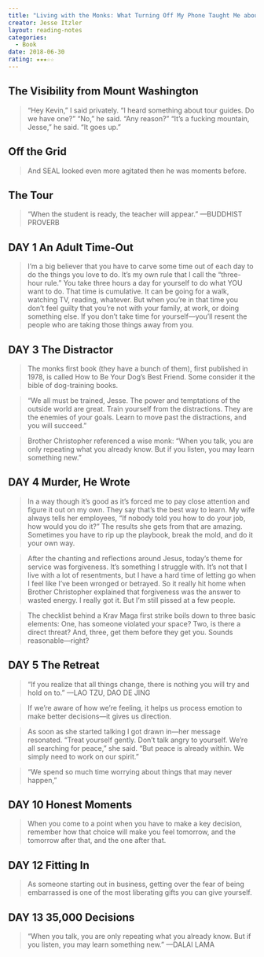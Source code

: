 ```yaml
---
title: "Living with the Monks: What Turning Off My Phone Taught Me about Happiness, Gratitude, and Focus"
creator: Jesse Itzler
layout: reading-notes
categories:
  - Book
date: 2018-06-30
rating: ★★★☆☆
---
```


## The Visibility from Mount Washington 
>“Hey Kevin,” I said privately. “I heard something about tour guides. Do we have one?” “No,” he said. “Any reason?” “It’s a fucking mountain, Jesse,” he said. “It goes up.”

## Off the Grid 
>And SEAL looked even more agitated then he was moments before.

## The Tour 
>“When the student is ready, the teacher will appear.” —BUDDHIST PROVERB

## DAY 1 An Adult Time-Out 
>I’m a big believer that you have to carve some time out of each day to do the things you love to do. It’s my own rule that I call the “three-hour rule.” You take three hours a day for yourself to do what YOU want to do. That time is cumulative. It can be going for a walk, watching TV, reading, whatever. But when you’re in that time you don’t feel guilty that you’re not with your family, at work, or doing something else. If you don’t take time for yourself—you’ll resent the people who are taking those things away from you.

## DAY 3 The Distractor 
>The monks first book (they have a bunch of them), first published in 1978, is called How to Be Your Dog’s Best Friend. Some consider it the bible of dog-training books.

>“We all must be trained, Jesse. The power and temptations of the outside world are great. Train yourself from the distractions. They are the enemies of your goals. Learn to move past the distractions, and you will succeed.”

>Brother Christopher referenced a wise monk: “When you talk, you are only repeating what you already know. But if you listen, you may learn something new.”

## DAY 4 Murder, He Wrote 
>In a way though it’s good as it’s forced me to pay close attention and figure it out on my own. They say that’s the best way to learn. My wife always tells her employees, “If nobody told you how to do your job, how would you do it?” The results she gets from that are amazing. Sometimes you have to rip up the playbook, break the mold, and do it your own way.

>After the chanting and reflections around Jesus, today’s theme for service was forgiveness. It’s something I struggle with. It’s not that I live with a lot of resentments, but I have a hard time of letting go when I feel like I’ve been wronged or betrayed. So it really hit home when Brother Christopher explained that forgiveness was the answer to wasted energy. I really got it. But I’m still pissed at a few people.

>The checklist behind a Krav Maga first strike boils down to three basic elements: One, has someone violated your space? Two, is there a direct threat? And, three, get them before they get you. Sounds reasonable—right?

## DAY 5 The Retreat 
>“If you realize that all things change, there is nothing you will try and hold on to.” —LAO TZU, DAO DE JING

>If we’re aware of how we’re feeling, it helps us process emotion to make better decisions—it gives us direction.

>As soon as she started talking I got drawn in—her message resonated. “Treat yourself gently. Don’t talk angry to yourself. We’re all searching for peace,” she said. “But peace is already within. We simply need to work on our spirit.”

>“We spend so much time worrying about things that may never happen,”

## DAY 10 Honest Moments 
>When you come to a point when you have to make a key decision, remember how that choice will make you feel tomorrow, and the tomorrow after that, and the one after that.

## DAY 12 Fitting In 
>As someone starting out in business, getting over the fear of being embarrassed is one of the most liberating gifts you can give yourself.

## DAY 13 35,000 Decisions 
>“When you talk, you are only repeating what you already know. But if you listen, you may learn something new.” —DALAI LAMA 